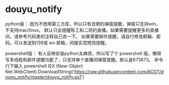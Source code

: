 # douyu_notify

python版：
因为不想用第三方库，所以只有丑陋的弹窗提醒，弹窗只支持win，不支持mac/linux。
默认只会提醒陈工和二珂的直播。如果需要提醒更多的直播间，请参考代码里的注释自己改一下。
如果需要邮件提醒，请自行修改邮箱、密码。可以发送到139或 wo 邮箱，间接实现短信提醒。

powershell版：
有人反映安装python太麻烦，所以写了个 powershell 版，懒得写多线程和邮件提醒功能了，只支持单个直播间弹窗提醒。默认是673673。
命令行下输入 powershell IEX (New-Object Net.WebClient).DownloadString('https://raw.githubusercontent.com/ACGT/douyu_notify/master/douyu_notify.ps1')